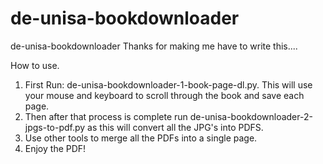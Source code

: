 # de-unisa-bookdownloader
de-unisa-bookdownloader
Thanks for making me have to write this....

How to use.
1. First Run: de-unisa-bookdownloader-1-book-page-dl.py. This will use your mouse and keyboard to scroll through the book and save each page.
2. Then after that process is complete run de-unisa-bookdownloader-2-jpgs-to-pdf.py as this will convert all the JPG's into PDFS.
3. Use other tools to merge all the PDFs into a single page.
4. Enjoy the PDF!

